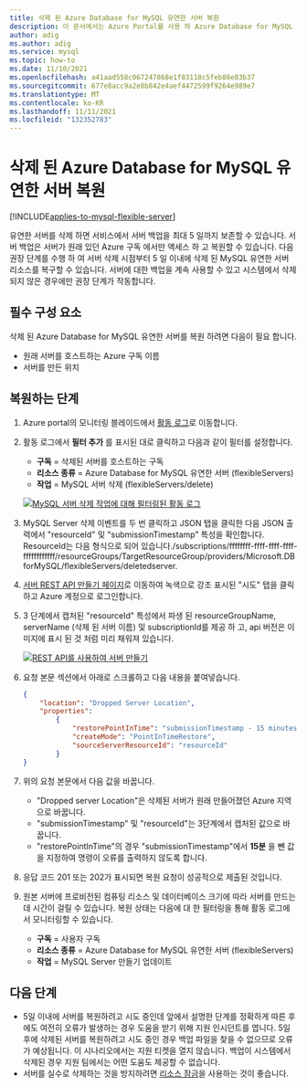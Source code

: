 ```yaml
---
title: 삭제 된 Azure Database for MySQL 유연한 서버 복원
description: 이 문서에서는 Azure Portal를 사용 하 Azure Database for MySQL 유연한 서버에서 삭제 된 서버를 복원 하는 방법을 설명 합니다.
author: adig
ms.author: adig
ms.service: mysql
ms.topic: how-to
ms.date: 11/10/2021
ms.openlocfilehash: a41aad558c067247868e1f83118c5feb86e83b37
ms.sourcegitcommit: 677e8acc9a2e8b842e4aef4472599f9264e989e7
ms.translationtype: MT
ms.contentlocale: ko-KR
ms.lasthandoff: 11/11/2021
ms.locfileid: "132352783"
---
```

# <a name="restore-a-deleted-azure-database-for-mysql-flexible-server"></a>삭제 된 Azure Database for MySQL 유연한 서버 복원

[!INCLUDE[applies-to-mysql-flexible-server](../includes/applies-to-mysql-flexible-server.md)]

유연한 서버를 삭제 하면 서비스에서 서버 백업을 최대 5 일까지 보존할 수 있습니다. 서버 백업은 서버가 원래 있던 Azure 구독 에서만 액세스 하 고 복원할 수 있습니다. 다음 권장 단계를 수행 하 여 서버 삭제 시점부터 5 일 이내에 삭제 된 MySQL 유연한 서버 리소스를 복구할 수 있습니다. 서버에 대한 백업을 계속 사용할 수 있고 시스템에서 삭제되지 않은 경우에만 권장 단계가 작동합니다.

## <a name="pre-requisites"></a>필수 구성 요소
삭제 된 Azure Database for MySQL 유연한 서버를 복원 하려면 다음이 필요 합니다.
- 원래 서버를 호스트하는 Azure 구독 이름
- 서버를 만든 위치

## <a name="steps-to-restore"></a>복원하는 단계

1. Azure portal의 모니터링 블레이드에서 [활동 로그](https://ms.portal.azure.com/#blade/Microsoft_Azure_ActivityLog/ActivityLogBlade)로 이동합니다. 

2. 활동 로그에서 **필터 추가** 를 표시된 대로 클릭하고 다음과 같이 필터를 설정합니다. 

    - **구독** = 삭제된 서버를 호스트하는 구독
    - **리소스 종류** = Azure Database for MySQL 유연한 서버 (flexibleServers) 
    - **작업** = MySQL 서버 삭제 (flexibleServers/delete) 
 
     [![MySQL 서버 삭제 작업에 대해 필터링된 활동 로그](./media/how-to-restore-server-portal/monitor-log-delete-server.png)](./media/how-to-restore-server-portal/monitor-log-delete-server.png#lightbox)
   
 3. MySQL Server 삭제 이벤트를 두 번 클릭하고 JSON 탭을 클릭한 다음 JSON 출력에서 "resourceId" 및 "submissionTimestamp" 특성을 확인합니다. ResourceId는 다음 형식으로 되어 있습니다./subscriptions/ffffffff-ffff-ffff-ffff-ffffffffffff/resourceGroups/TargetResourceGroup/providers/Microsoft.DBforMySQL/flexibleServers/deletedserver.
 
 4. [서버 REST API 만들기 페이지](/rest/api/mysql/flexibleserver/servers/create)로 이동하여 녹색으로 강조 표시된 "시도" 탭을 클릭하고 Azure 계정으로 로그인합니다.
 
 5. 3 단계에서 캡처된 "resourceId" 특성에서 파생 된 resourceGroupName, serverName (삭제 된 서버 이름) 및 subscriptionId를 제공 하 고, api 버전은 이미지에 표시 된 것 처럼 미리 채워져 있습니다.
 
     [![REST API를 사용하여 서버 만들기](./media/how-to-restore-server-portal/server-create-rest-api.png)](./media/how-to-restore-server-portal/server-create-rest-api.png#lightbox)
  
 6. 요청 본문 섹션에서 아래로 스크롤하고 다음 내용을 붙여넣습니다.
 
    ```json
    {
        "location": "Dropped Server Location",  
        "properties": 
            {
                "restorePointInTime": "submissionTimestamp - 15 minutes",
                "createMode": "PointInTimeRestore",
                "sourceServerResourceId": "resourceId"
            }
    }
    ```
7. 위의 요청 본문에서 다음 값을 바꿉니다.
   * "Dropped server Location"은 삭제된 서버가 원래 만들어졌던 Azure 지역으로 바꿉니다.
   * "submissionTimestamp" 및 "resourceId"는 3단계에서 캡처된 값으로 바꿉니다. 
   * "restorePointInTime"의 경우 "submissionTimestamp"에서 **15분** 을 뺀 값을 지정하여 명령이 오류를 출력하지 않도록 합니다.
   
8. 응답 코드 201 또는 202가 표시되면 복원 요청이 성공적으로 제출된 것입니다. 

9. 원본 서버에 프로비전된 컴퓨팅 리소스 및 데이터베이스 크기에 따라 서버를 만드는 데 시간이 걸릴 수 있습니다. 복원 상태는 다음에 대 한 필터링을 통해 활동 로그에서 모니터링할 수 있습니다. 
   - **구독** = 사용자 구독
   - **리소스 종류** = Azure Database for MySQL 유연한 서버 (flexibleServers) 
   - **작업** = MySQL Server 만들기 업데이트

## <a name="next-steps"></a>다음 단계
- 5일 이내에 서버를 복원하려고 시도 중인데 앞에서 설명한 단계를 정확하게 따른 후에도 여전히 오류가 발생하는 경우 도움을 받기 위해 지원 인시던트를 엽니다. 5일 후에 삭제된 서버를 복원하려고 시도 중인 경우 백업 파일을 찾을 수 없으므로 오류가 예상됩니다. 이 시나리오에서는 지원 티켓을 열지 않습니다. 백업이 시스템에서 삭제된 경우 지원 팀에서는 어떤 도움도 제공할 수 없습니다. 
- 서버를 실수로 삭제하는 것을 방지하려면 [리소스 잠금](https://techcommunity.microsoft.com/t5/azure-database-for-mysql/preventing-the-disaster-of-accidental-deletion-for-your-mysql/ba-p/825222)을 사용하는 것이 좋습니다.
